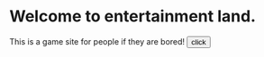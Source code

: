 # Welcome to entertainment land.
This is a game site for people if they are bored!
<button>click</button>

